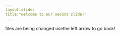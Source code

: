 ```yaml
---
layout:slides
title:"welcome to our second slide!"
---
```

files are being changed
usethe left arrow to go back!
